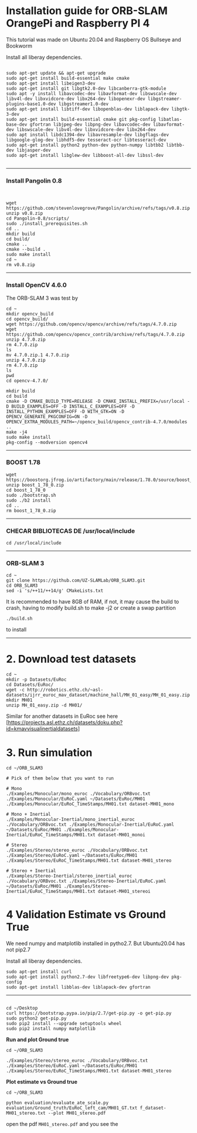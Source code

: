 # Installation guide for ORB-SLAM OrangePi and Raspberry PI 4

This tutorial was made on Ubuntu 20.04  and Raspberry OS Bullseye and Bookworm

Install all liberay dependencies.
```shell

sudo apt-get update && apt-get upgrade
sudo apt-get install build-essential make cmake
sudo apt-get install libeigen3-dev
sudo apt-get install git libgtk2.0-dev libcanberra-gtk-module
sudo apt -y install libavcodec-dev libavformat-dev libswscale-dev libv4l-dev libxvidcore-dev libx264-dev libopenexr-dev libgstreamer-plugins-base1.0-dev libgstreamer1.0-dev
sudo apt-get install libtiff-dev libopenblas-dev liblapack-dev libgtk-3-dev
sudo apt-get install build-essential cmake git pkg-config libatlas-base-dev gfortran libjpeg-dev libpng-dev libavcodec-dev libavformat-dev libswscale-dev libv4l-dev libxvidcore-dev libx264-dev
sudo apt install libdc1394-dev libavresample-dev libgflags-dev libgoogle-glog-dev libhdf5-dev tesseract-ocr libtesseract-dev
sudo apt-get install python2 python-dev python-numpy libtbb2 libtbb-dev libjasper-dev
sudo apt-get install libglew-dev libboost-all-dev libssl-dev


```
---

### Install Pangolin 0.8
```shell


wget https://github.com/stevenlovegrove/Pangolin/archive/refs/tags/v0.8.zip
unzip v0.8.zip
cd Pangolin-0.8/scripts/
sudo ./install_prerequisites.sh
cd ..
mkdir build
cd build/
cmake ..
cmake --build .
sudo make install
cd ~
rm v0.8.zip
```

---

### Install OpenCV 4.6.0
The ORB-SLAM 3 was test by  
```shell
cd ~
mkdir opencv_build
cd opencv_build/
wget https://github.com/opencv/opencv/archive/refs/tags/4.7.0.zip
wget https://github.com/opencv/opencv_contrib/archive/refs/tags/4.7.0.zip
unzip 4.7.0.zip
rm 4.7.0.zip
ls
mv 4.7.0.zip.1 4.7.0.zip
unzip 4.7.0.zip
rm 4.7.0.zip
ls
pwd
cd opencv-4.7.0/
```

```shell
mkdir build
cd build
cmake -D CMAKE_BUILD_TYPE=RELEASE -D CMAKE_INSTALL_PREFIX=/usr/local -D BUILD_EXAMPLES=OFF -D INSTALL_C_EXAMPLES=OFF -D INSTALL_PYTHON_EXAMPLES=OFF -D WITH_GTK=ON -D OPENCV_GENERATE_PKGCONFIG=ON -D OPENCV_EXTRA_MODULES_PATH=~/opencv_build/opencv_contrib-4.7.0/modules ..
make -j4
sudo make install
pkg-config --modversion opencv4

```
---

### BOOST 1.78

```shell
wget https://boostorg.jfrog.io/artifactory/main/release/1.78.0/source/boost_1_78_0.zip
unzip boost_1_78_0.zip
cd boost_1_78_0
sudo ./bootstrap.sh
sudo ./b2 install
cd ..
rm boost_1_78_0.zip
```
---

### CHECAR BIBLIOTECAS DE /usr/local/include 

```shell
cd /usr/local/include
```
---


### ORB-SLAM 3

```shell
cd ~
git clone https://github.com/UZ-SLAMLab/ORB_SLAM3.git 
cd ORB_SLAM3
sed -i 's/++11/++14/g' CMakeLists.txt
```

It is recommended to have 8GB of RAM, if not, it may cause the build to crash, having to modify build.sh to make -j2 or create a swap partition
```shell
./build.sh
```
to install  

---

# 2. Download test datasets

```shell
cd ~
mkdir -p Datasets/EuRoc
cd Datasets/EuRoc/
wget -c http://robotics.ethz.ch/~asl-datasets/ijrr_euroc_mav_dataset/machine_hall/MH_01_easy/MH_01_easy.zip
mkdir MH01
unzip MH_01_easy.zip -d MH01/

```
Similar for another datasets in EuRoc see here [https://projects.asl.ethz.ch/datasets/doku.php?id=kmavvisualinertialdatasets]


# 3. Run simulation 
```shell
cd ~/ORB_SLAM3

# Pick of them below that you want to run

# Mono
./Examples/Monocular/mono_euroc ./Vocabulary/ORBvoc.txt ./Examples/Monocular/EuRoC.yaml ~/Datasets/EuRoc/MH01 ./Examples/Monocular/EuRoC_TimeStamps/MH01.txt dataset-MH01_mono

# Mono + Inertial
./Examples/Monocular-Inertial/mono_inertial_euroc ./Vocabulary/ORBvoc.txt ./Examples/Monocular-Inertial/EuRoC.yaml ~/Datasets/EuRoc/MH01 ./Examples/Monocular-Inertial/EuRoC_TimeStamps/MH01.txt dataset-MH01_monoi

# Stereo
./Examples/Stereo/stereo_euroc ./Vocabulary/ORBvoc.txt ./Examples/Stereo/EuRoC.yaml ~/Datasets/EuRoc/MH01 ./Examples/Stereo/EuRoC_TimeStamps/MH01.txt dataset-MH01_stereo

# Stereo + Inertial
./Examples/Stereo-Inertial/stereo_inertial_euroc ./Vocabulary/ORBvoc.txt ./Examples/Stereo-Inertial/EuRoC.yaml ~/Datasets/EuRoc/MH01 ./Examples/Stereo-Inertial/EuRoC_TimeStamps/MH01.txt dataset-MH01_stereoi
```

# 4 Validation Estimate vs Ground True
We need numpy and matplotlib installed in pytho2.7. But Ubuntu20.04 has not pip2.7

Install all liberay dependencies.
```shell
sudo apt-get install curl
sudo apt-get install python2.7-dev libfreetype6-dev libpng-dev pkg-config
sudo apt-get install libblas-dev liblapack-dev gfortran
```
---
```shell

cd ~/Desktop
curl https://bootstrap.pypa.io/pip/2.7/get-pip.py -o get-pip.py
sudo python2 get-pip.py
sudo pip2 install --upgrade setuptools wheel
sudo pip2 install numpy matplotlib
```

**Run and plot Ground true**
```
cd ~/ORB_SLAM3

./Examples/Stereo/stereo_euroc ./Vocabulary/ORBvoc.txt ./Examples/Stereo/EuRoC.yaml ~/Datasets/EuRoc/MH01 ./Examples/Stereo/EuRoC_TimeStamps/MH01.txt dataset-MH01_stereo
```

**Plot estimate vs Ground true**
```
cd ~/ORB_SLAM3

python evaluation/evaluate_ate_scale.py evaluation/Ground_truth/EuRoC_left_cam/MH01_GT.txt f_dataset-MH01_stereo.txt --plot MH01_stereo.pdf
```

open the pdf `MH01_stereo.pdf` and you see the 


